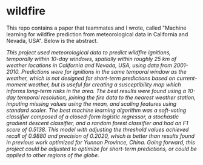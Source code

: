 # wildfire
This repo contains a paper that teammates and I wrote, called "Machine learning for wildfire prediction from meteorological data in California and Nevada, USA". Below is the abstract.

*This project used meteorological data to predict
wildfire ignitions, temporally within 10-day
windows, spatially within roughly 25 km of
weather locations in California and Nevada, USA,
using data from 2001-2010. Predictions were for
ignitions in the same temporal window as the
weather, which is not designed for short-term
predictions based on current-moment weather, but
is useful for creating a susceptibility map which
informs long-term risks in the area. The best
results were found using a 10-day temporal
resolution, joining the fire data to the nearest
weather station, imputing missing values using the
mean, and scaling features using standard scaler.
The best machine learning algorithm was a
soft-voting classifier composed of a closed-form
logistic regressor, a stochastic gradient descent
classifier, and a random forest classifier and had
an F1 score of 0.5138. This model with adjusting
the threshold values achieved recall of 0.9880 and
precision of 0.2020, which is better than results
found in previous work optimized for Yunnan
Province, China. Going forward, this project
could be adjusted to optimize for short-term
predictions, or could be applied to other regions of
the globe.*
